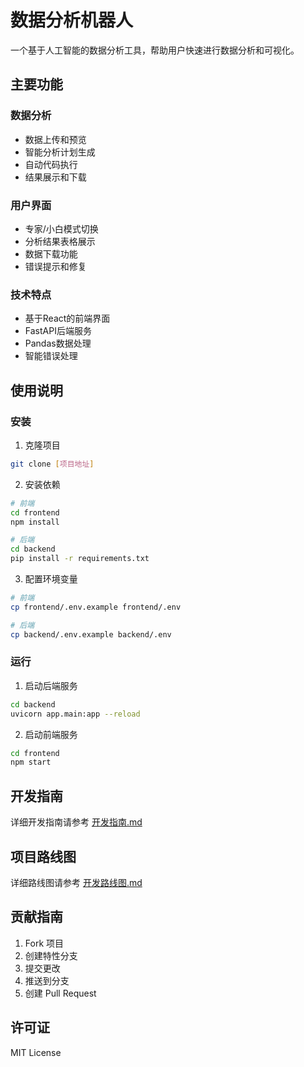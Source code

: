 # 数据分析机器人

一个基于人工智能的数据分析工具，帮助用户快速进行数据分析和可视化。

## 主要功能

### 数据分析
- 数据上传和预览
- 智能分析计划生成
- 自动代码执行
- 结果展示和下载

### 用户界面
- 专家/小白模式切换
- 分析结果表格展示
- 数据下载功能
- 错误提示和修复

### 技术特点
- 基于React的前端界面
- FastAPI后端服务
- Pandas数据处理
- 智能错误处理

## 使用说明

### 安装
1. 克隆项目
```bash
git clone [项目地址]
```

2. 安装依赖
```bash
# 前端
cd frontend
npm install

# 后端
cd backend
pip install -r requirements.txt
```

3. 配置环境变量
```bash
# 前端
cp frontend/.env.example frontend/.env

# 后端
cp backend/.env.example backend/.env
```

### 运行
1. 启动后端服务
```bash
cd backend
uvicorn app.main:app --reload
```

2. 启动前端服务
```bash
cd frontend
npm start
```

## 开发指南

详细开发指南请参考 [开发指南.md](docs/开发指南.md)

## 项目路线图

详细路线图请参考 [开发路线图.md](docs/开发路线图.md)

## 贡献指南

1. Fork 项目
2. 创建特性分支
3. 提交更改
4. 推送到分支
5. 创建 Pull Request

## 许可证

MIT License 
